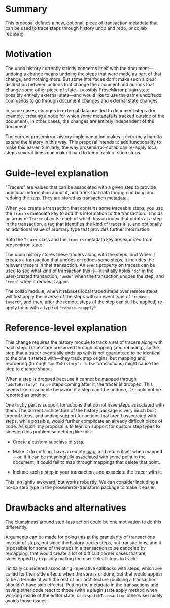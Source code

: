 # Summary

This proposal defines a new, optional, piece of transaction metadata that can be used to trace steps through history undo and redo, or collab rebasing.

# Motivation

The undo history currently strictly concerns itself with the document—undoing a change means undoing the steps that were made as part of that change, and nothing more. But some interfaces don't make such a clear distinction between actions that change the document and actions that change some other piece of state—possibly ProseMirror plugin state, possibly entirely external state—and would like to use the same undo/redo commands to go through document changes and external state changes.

In some cases, changes in external data are tied to document steps (for example, creating a node for which some metadata is tracked outside of the document), in other cases, the changes are entirely independent of the document.

The current prosemirror-history implementation makes it extremely hard to extend the history in this way. This proposal intends to add functionality to make this easier. Similarly, the way prosemirror-collab can re-apply local steps several times can make it hard to keep track of such steps.

# Guide-level explanation

"Tracers" are values that can be associated with a given step to provide additional information about it, and track that data through undoing and redoing the step. They are stored as transaction [metadata](http://prosemirror.net/docs/ref/#state.Transaction.setMeta).

When you create a transaction that contains some traceable steps, you use the `tracers` metadata key to add this information to the transaction. It holds an array of `Tracer` objects, each of which has an index that points at a step in the transaction, a tag that identifies the kind of tracer it is, and optionally an additional value of arbitrary type that provides further information.

Both the `Tracer` class and the `tracers` metadata key are exported from prosemirror-state.

The undo history stores these tracers along with the steps, and When it creates a transaction that undoes or redoes some steps, it includes the relevant tracers in that transaction. An `event` property on tracers can be used to see what kind of transaction this is—it initially holds `"do"` in the user-created transaction, `"undo"` when the transaction undoes the step, and `"redo"` when it redoes it again.

The collab module, when it rebases local traced steps over remote steps, will first apply the inverse of the steps with an event type of `"rebase-invert"`, and then, after the remote steps (if the step can still be applied) re-apply them with a type of `"rebase-reapply"`.

# Reference-level explanation

This change requires the history module to track a set of tracers along with each step. Tracers are preserved through mapping (and rebasing), so the step that a tracer eventually ends up with is not guaranteed to be identical to the one it started with—they track step origins, but mapping and reordering (through `"addToHistory": false` transactions) might cause the step to change shape.

When a step is dropped because it cannot be mapped through `"addToHistory" false` steps coming after it, the tracer is dropped. This seems like reasonable behavior: if a step can't be undone, it should not be reported as undone.

One tricky part is support for actions that do not have steps associated with them. The current architecture of the history package is very much built around steps, and adding support for actions that aren't associated with steps, while possible, would further complicate an already difficult piece of code. As such, my proposal is to lean on support for custom step types to sidestep this problem something like this:

 - Create a custom subclass of [`Step`](http://prosemirror.net/docs/ref/#transform.Step).

 - Make it do nothing, have an empty [map](http://prosemirror.net/docs/ref/#transform.StepMap), and return itself when mapped—or, if it can be meaningfully associated with some point in the document, it could fail to map through mappings that delete that point.

 - Include such a step in your transaction, and associate the tracer with it.

This is slightly awkward, but works robustly. We can consider including a no-op step type in the prosemirror-transform package to make it easier.

# Drawbacks and alternatives

The clumsiness around step-less action could be one motivation to do this differently.

Arguments can be made for doing this at the granularity of transactions instead of steps, but since the history tracks steps, not transactions, and it is possible for some of the steps in a transaction to be canceled by remapping, that would create a lot of difficult corner cases that are sidestepped by explicitly making the user select steps to track.

I initially considered associating imperative callbacks with steps, which are called for their side effects when the step is undone, but that would appear to be a terrible fit with the rest of our architecture (building a transaction shouldn't have side effects). Putting the metadata in the transactions and having other code react to those (with a plugin state apply method when working inside of the editor state, or `dispatchTransaction` otherwise) nicely avoids those issues.
